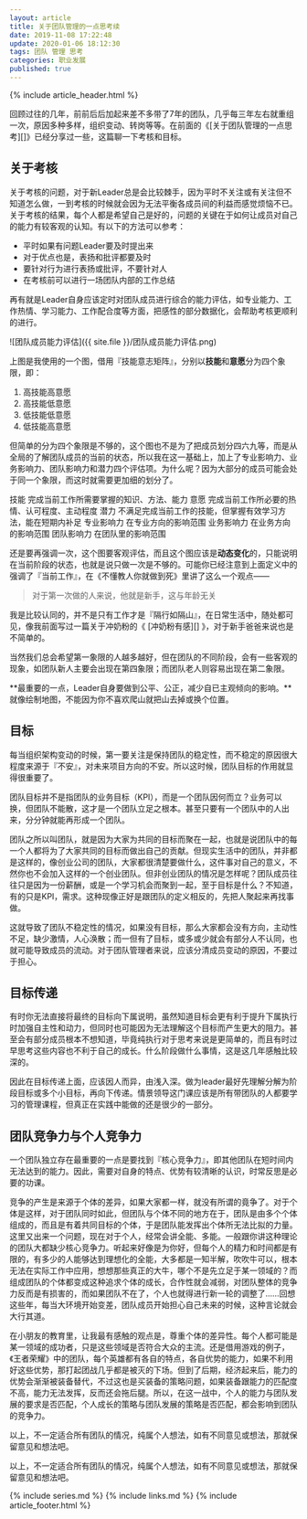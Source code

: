 ```yaml
---
layout: article
title: 关于团队管理的一点思考续
date: 2019-11-08 17:22:48
update: 2020-01-06 18:12:30
tags: 团队 管理 思考
categories: 职业发展
published: true
---
```


{% include article_header.html %}

回顾过往的几年，前前后后加起来差不多带了7年的团队，几乎每三年左右就重组一次，原因多种多样，组织变动、转岗等等。在前面的《[关于团队管理的一点思考][]》已经分享过一些，这篇聊一下考核和目标。

## 关于考核

关于考核的问题，对于新Leader总是会比较棘手，因为平时不关注或有关注但不知道怎么做，一到考核的时候就会因为无法平衡各成员间的利益而感觉烦恼不已。关于考核的结果，每个人都是希望自己是好的，问题的关键在于如何让成员对自己的能力有较客观的认知。有以下的方法可以参考：

- 平时如果有问题Leader要及时提出来
- 对于优点也是，表扬和批评都要及时
- 要针对行为进行表扬或批评，不要针对人
- 在考核前可以进行一场团队内部的工作总结

再有就是Leader自身应该定时对团队成员进行综合的能力评估，如专业能力、工作热情、学习能力、工作配合度等方面，把感性的部分数据化，会帮助考核更顺利的进行。

![团队成员能力评估]({{ site.file }}/团队成员能力评估.png)

上图是我使用的一个图，借用『技能意志矩阵』，分别以**技能**和**意愿**分为四个象限，即：

1. 高技能高意愿
2. 高技能低意愿
3. 低技能低意愿
4. 低技能高意愿

但简单的分为四个象限是不够的，这个图也不是为了把成员划分四六九等，而是从全局的了解团队成员的当前的状态，所以我在这一基础上，加上了专业影响力、业务影响力、团队影响力和潜力四个评估项。为什么呢？因为大部分的成员可能会处于同一个象限，而这时就需要更加细的划分了。

技能
    完成当前工作所需要掌握的知识、方法、能力
意愿
    完成当前工作所必要的热情、认可程度、主动程度
潜力
    不满足完成当前工作的技能，但掌握有效学习方法，能在短期内补足
专业影响力
    在专业方向的影响范围
业务影响力
    在业务方向的影响范围
团队影响力
    在团队里的影响范围

还是要再强调一次，这个图要客观评估，而且这个图应该是**动态变化**的，只能说明在当前阶段的状态，也就是说只做一次是不够的。可能你已经注意到上面定义中的强调了『当前工作』，在《不懂教人你就做到死》里讲了这么一个观点——

> 对于第一次做的人来说，他就是新手，这与年龄无关

我是比较认同的，并不是只有工作才是『隔行如隔山』，在日常生活中，随处都可见，像我前面写过一篇关于冲奶粉的《 [冲奶粉有感][] 》，对于新手爸爸来说也是不简单的。

当然我们总会希望第一象限的人越多越好，但在团队的不同阶段，会有一些客观的现象，如团队新人主要会出现在第四象限；而团队老人则容易出现在第二象限。

**最重要的一点，Leader自身要做到公平、公正，减少自已主观倾向的影响。**就像绘制地图，不能因为你不喜欢爬山就把山去掉或换个位置。

## 目标

每当组织架构变动的时候，第一要关注是保持团队的稳定性，而不稳定的原因很大程度来源于『不安』，对未来项目方向的不安。所以这时候，团队目标的作用就显得很重要了。

团队目标并不是指团队的业务目标（KPI），而是一个团队因何而立？业务可以换，但团队不能散，这才是一个团队立足之根本。甚至只要有一个团队中的人出来，分分钟就能再形成一个团队。

团队之所以叫团队，就是因为大家为共同的目标而聚在一起，也就是说团队中的每一个人都将为了大家共同的目标而做出自己的贡献。但现实生活中的团队，并非都是这样的，像创业公司的团队，大家都很清楚要做什么，这件事对自己的意义，不然你也不会加入这样的一个创业团队。但非创业团队的情况是怎样呢？团队成员往往只是因为一份薪酬，或是一个学习机会而聚到一起，至于目标是什么？不知道，有的只是KPI，需求。这种现像正好是跟团队的定义相反的，先把人聚起来再找事做。

这就导致了团队不稳定性的情况，如果没有目标，那么大家都会没有方向，主动性不足，缺少激情，人心涣散；而一但有了目标，或多或少就会有部分人不认同，也就可能导致成员的流动。对于团队管理者来说，应该分清成员变动的原因，不要过于担心。

## 目标传递

有时你无法直接将最终的目标向下属说明，虽然知道目标会更有利于提升下属执行时加强自主性和动力，但同时也可能因为无法理解这个目标而产生更大的阻力。甚至会有部分成员根本不想知道，毕竟纯执行对于思考来说是更简单的，而且有时过早思考这些内容也不利于自己的成长。什么阶段做什么事情，这是这几年感触比较深的。

因此在目标传递上面，应该因人而异，由浅入深。做为leader最好先理解分解为阶段目标或多个小目标，再向下传递。情景领导这门课应该是所有带团队的人都要学习的管理课程，但真正在实践中能做的还是很少的一部分。

## 团队竞争力与个人竞争力

一个团队独立存在最重要的一点是要找到『核心竞争力』，即其他团队在短时间内无法达到的能力。因此，需要对自身的特点、优势有较清晰的认识，时常反思是必要的功课。

竞争的产生是来源于个体的差异，如果大家都一样，就没有所谓的竟争了。对于个体是这样，对于团队同时如此，但团队与个体不同的地方在于，团队是由多个个体组成的，而且是有着共同目标的个体，于是团队能发挥出个体所无法比拟的力量。这里又出来一个问题，现在对于个人，经常会讲全能、多能。一般跟你讲这种理论的团队大都缺少核心竞争力。听起来好像是为你好，但每个人的精力和时间都是有限的，有多少的人能够达到理想化的全能，大多都是一知半解，吹吹牛可以，根本无法在实际工作中应用，想想那些真正的大牛，哪个不是先立足于某一领域的？而组成团队的个体都变成这种追求个体的成长，合作性就会减弱，对团队整体的竞争力反而是有损害的，而如果团队不在了，个人也就得进行新一轮的调整了……回想这些年，每当大环境开始变差，团队成员开始担心自己未来的时候，这种言论就会大行其道。

在小朋友的教育里，让我最有感触的观点是，尊重个体的差异性。每个人都可能是某一领域的成功者，只是这些领域是否符合大众的主流。还是借用游戏的例子，《王者荣耀》中的团队，每个英雄都有各自的特点，各自优势的能力，如果不利用好这些优势，那打起团战几乎都是被灭的下场​。但到了后期，经济起来后，能力的优势会渐渐被装备替代，不过这也是买装备的策略问题，如果装备跟能力的匹配度不高，能力无法发挥，反而还会拖后腿​。所以，在这一战中，个人的能力与团队发展的要求是否匹配，个人成长的策略与团队发展的策略是否匹配，都会影响到团队的竞争力​。​

以上，不一定适合所有团队的情况，纯属个人想法，如有不同意见或想法，那就保留意见和想法吧。


以上，不一定适合所有团队的情况，纯属个人想法，如有不同意见或想法，那就保留意见和想法吧。

{% include series.md %}
{% include links.md %}
{% include article_footer.html %}
